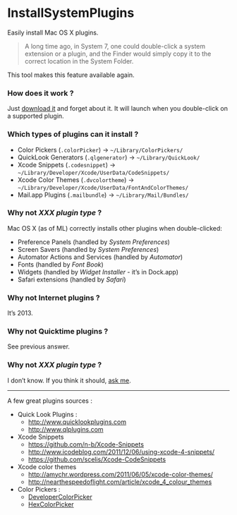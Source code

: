InstallSystemPlugins
====================

Easily install Mac OS X plugins.

>A long time ago, in System 7, one could double-click a system extension or a plugin, and the Finder would simply copy it to the correct location in the System Folder.

This tool makes this feature available again.

### How does it work ?

Just [download it](https://github.com/n-b/InstallSystemPlugins/raw/master/Archive/InstallSystemPlugins.zip) and forget about it. It will launch when you double-click on a supported plugin.

### Which types of plugins can it install ?


* Color Pickers (`.colorPicker`) → `~/Library/ColorPickers/`
* QuickLook Generators (`.qlgenerator`) → `~/Library/QuickLook/`
* Xcode Snippets (`.codesnippet`) → `~/Library/Developer/Xcode/UserData/CodeSnippets/`
* Xcode Color Themes (`.dvcolortheme`) → `~/Library/Developer/Xcode/UserData/FontAndColorThemes/`
* Mail.app Plugins (`.mailbundle`) → `~/Library/Mail/Bundles/`

### Why not *XXX plugin type* ?

Mac OS X (as of ML) correctly installs other plugins when double-clicked: 
* Preference Panels (handled by *System Preferences*)
* Screen Savers (handled by *System Preferences*)
* Automator Actions and Services (handled by *Automator*)
* Fonts (handled by *Font Book*)
* Widgets (handled by *Widget Installer* - it’s in Dock.app)
* Safari extensions (handled by *Safari*)

### Why not Internet plugins ?

It’s 2013.

### Why not Quicktime plugins ?

See previous answer.

### Why not *XXX plugin type* ?

I don’t know. If you think it should, [ask me](https://github.com/n-b/InstallSystemPlugins/issues).

---

A few great plugins sources :

* Quick Look Plugins : 
	* http://www.quicklookplugins.com
	* http://www.qlplugins.com
* Xcode Snippets
	* https://github.com/n-b/Xcode-Snippets
	* http://www.icodeblog.com/2011/12/06/using-xcode-4-snippets/
	* https://github.com/scelis/Xcode-CodeSnippets
* Xcode color themes
	* http://amychr.wordpress.com/2011/06/05/xcode-color-themes/
	* http://nearthespeedoflight.com/article/xcode_4_colour_themes
* Color Pickers :
	* [DeveloperColorPicker](http://panic.com/~wade/picker/)
	* [HexColorPicker](http://wafflesoftware.net/hexpicker/)
